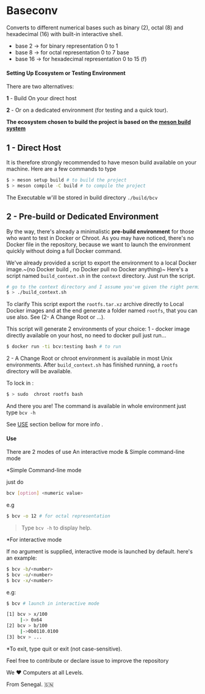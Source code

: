 # Baseconv

Converts to different numerical bases such as binary (2), octal (8)  and hexadecimal (16)  with built-in interactive shell. 

- base 2 -> for binary representation 0 to 1  
- base 8 -> for octal representation 0 to 7 base 
- base 16 -> for hexadecimal representation 0 to 15 (f) 

#### Setting Up Ecosystem or Testing Environment 

There are two alternatives:  

**1** - Build On your direct host 

**2** - Or on a dedicated environment (for testing and a quick tour).  

**The ecosystem chosen to build the project is based on the [meson build system](https://mesonbuild.com/index.html)**

1 - Direct Host 
---
It is therefore strongly recommended to have meson build available on your machine.
Here are a few commands to type 
```bash 
$ > meson setup build # to build the project 
$ > meson compile -C build # to compile the project  
```
The Executable w'ill be stored in build directory `./build/bcv`  

2 - Pre-build or Dedicated Environment 
---  
By the way, there's already a minimalistic **pre-build environment** for those who want to test in Docker or Chroot.
As you may have noticed, there's no Docker file in the repository, because we want to launch the environment quickly 
without doing a full Docker command. 

We've already provided a script to export the environment to a local Docker image.~(no Docker build , no Docker pull  no Docker anything)~
Here's a script named `build_context.sh` in the `context` directory. 
Just run the script. 
```bash 
# go to the context directory and I assume you've given the right permission 
$ > ./build_context.sh 
```  
To clarify This  script  export the `rootfs.tar.xz` archive  directly to  Local Docker images and at the end generate a folder named `rootfs`,
that you can use also. See (2- A Change Root or ...). 

This script will generate 2 environments of your choice: 
1 - docker image directly available on your host, no need to docker pull 
just run... 
```bash 
$ docker run -ti bcv:testing bash # to run
``` 
2 - A Change Root or chroot environment is available in most Unix environments. 
    After `build_context.sh` has finished running, a `rootfs` directory will be available. 

To lock in : 
```bash 
$ > sudo  chroot rootfs bash 
``` 
And there you are!  The command is available in whole environment 
just type  `bcv -h` 

See [USE](#USE) section bellow for more info .

#### Use

There are 2 modes of use 
An interactive mode &  Simple command-line mode 

*Simple Command-line mode 

just do  
```bash 
bcv [option] <numeric value> 
```  
e.g 
```bash 
$ bcv -o 12 # for octal representation  
``` 

> Type `bcv -h` to display help. 


*For interactive mode  

If no argument is supplied, interactive mode is launched by default. 
here's an example: 

```bash 
$ bcv -b/<number>  
$ bcv -o/<number> 
$ bcv -x/<number>   
```
e.g: 

```bash 
$ bcv # launch in interactive mode 

[1] bcv > x/100
     |-> 0x64
[2] bcv > b/100
     |->0b0110.0100
[3] bcv > ...
```

*To exit, type quit or exit (not case-sensitive).

Feel free to contribute or declare issue to improve  the repository 

We ❤️  Computers at all Levels. 

From Senegal. 🇸🇳
